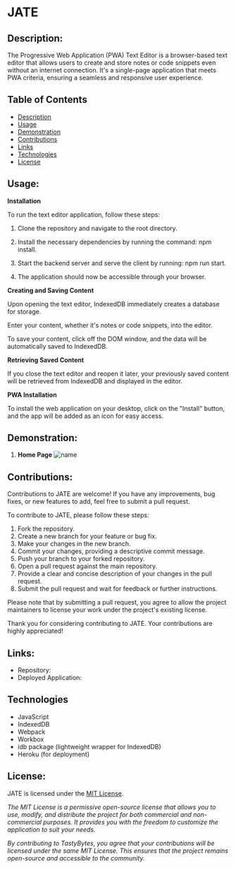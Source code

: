 # JATE

## Description:
The Progressive Web Application (PWA) Text Editor is a browser-based text editor that allows users to create and store notes or code snippets even without an internet connection. It's a single-page application that meets PWA criteria, ensuring a seamless and responsive user experience.

## Table of Contents

- [Description](#description)
- [Usage](#usage)
- [Demonstration](#demonstration)
- [Contributions](#contributions)
- [Links](#links)
- [Technologies](technologies)
- [License](#license)

## Usage:

**Installation**

To run the text editor application, follow these steps:

1. Clone the repository and navigate to the root directory.

2. Install the necessary dependencies by running the command: npm install.

3. Start the backend server and serve the client by running: npm run start.

4. The application should now be accessible through your browser.

**Creating and Saving Content**

Upon opening the text editor, IndexedDB immediately creates a database for storage.

Enter your content, whether it's notes or code snippets, into the editor.

To save your content, click off the DOM window, and the data will be automatically saved to IndexedDB.

**Retrieving Saved Content**

If you close the text editor and reopen it later, your previously saved content will be retrieved from IndexedDB and displayed in the editor.

**PWA Installation**

To install the web application on your desktop, click on the "Install" button, and the app will be added as an icon for easy access.

## Demonstration:

1. **Home Page** 
![name](/assets/)


## Contributions: 

Contributions to JATE are welcome! If you have any improvements, bug fixes, or new features to add, feel free to submit a pull request.

To contribute to JATE, please follow these steps:

1. Fork the repository.
2. Create a new branch for your feature or bug fix.
3. Make your changes in the new branch.
4. Commit your changes, providing a descriptive commit message.
5. Push your branch to your forked repository.
6. Open a pull request against the main repository.
7. Provide a clear and concise description of your changes in the pull request.
8. Submit the pull request and wait for feedback or further instructions.

Please note that by submitting a pull request, you agree to allow the project maintainers to license your work under the project's existing license.

Thank you for considering contributing to JATE. Your contributions are highly appreciated!

## Links: 
- Repository: 
- Deployed Application: 


## Technologies

- JavaScript
- IndexedDB
- Webpack
- Workbox
- idb package (lightweight wrapper for IndexedDB)
- Heroku (for deployment)


## License:
JATE is licensed under the [MIT License](https://opensource.org/license/mit/).

_The MIT License is a permissive open-source license that allows you to use, modify, and distribute the project for both commercial and non-commercial purposes. It provides you with the freedom to customize the application to suit your needs._

_By contributing to TastyBytes, you agree that your contributions will be licensed under the same MIT License. This ensures that the project remains open-source and accessible to the community._